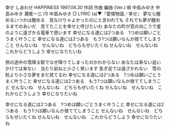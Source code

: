 幸せ
しあわせ
HAPPINESS
1997.08.30
作詞  作曲  編曲 (Ver.)   唄
中島みゆき   中島みゆき   瀬尾一三 (1)
中島みゆき
□ LYRIC (a)▼『愛情物語／幸せ』
夢なら醒めるいつかは醒める　見なけりゃよかったのにと言われても
それでも夢が醒めるまでのあいだ　見てたことを幸せと呼びたいわ
あなたの町が窓の向こうで星のように遠ざかる電車で思います
幸せになる道には2つある　1つめは願いごとうまく叶うこと
幸せになる道には2つある　もう1つは願いなんか捨ててしまうこと
せんないね　せんないね　どちらもぜいたくね
せんないね　せんないね　これからどうしよう
幸せになりたいね

旅の途中の雪降る駅でなぜ降りてしまったのかわからない
あなたは来ない追いかけては来ない　当たり前ねと小さく笑います
急ぎ足では遠ざかれない　雪の粒より小さな夢をまだ見てるわ
幸せになる道には2つある　1つめは願いごとうまく叶うこと
幸せになる道には2つある　もう1つは願いなんか捨ててしまうこと
せんないね　せんないね　どちらもぜいたくね
せんないね　せんないね　これからどうしよう
幸せになりたいね

幸せになる道には2つある　1つめは願いごとうまく叶うこと
幸せになる道には2つある　もう1つは願いなんか捨ててしまうこと
せんないね　せんないね　どちらもぜいたくね
せんないね　せんないね　これからどうしよう
幸せになりたいね